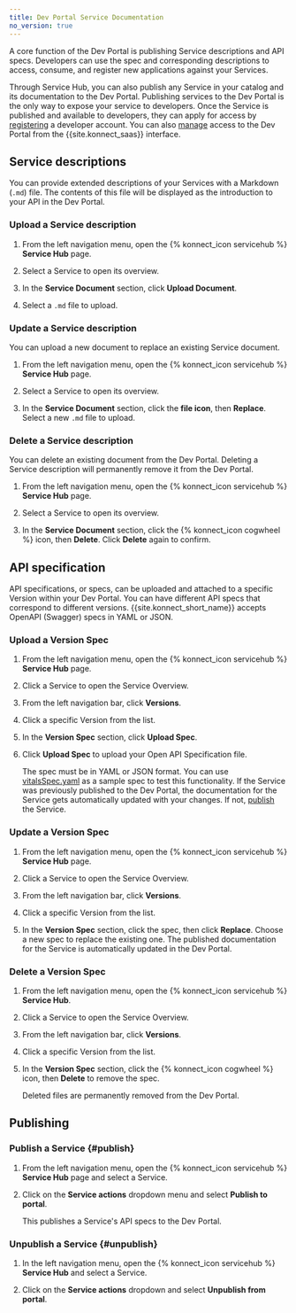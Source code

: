 ```yaml
---
title: Dev Portal Service Documentation
no_version: true
---
```


A core function of the Dev Portal is publishing Service descriptions and API specs. Developers can use the spec and corresponding descriptions to access, consume, and register new applications against your Services.

Through Service Hub, you can also publish any Service in your catalog and its
documentation to the Dev Portal. Publishing services to the Dev Portal is the only way to expose your service to developers. Once the Service is published and available to developers, they can apply for access by [registering](/konnect/dev-portal/dev-reg/) a developer account. You can also [manage](/konnect/dev-portal/access-and-approval/manage-devs/) access to the Dev Portal from the {{site.konnect_saas}} interface.


## Service descriptions

You can provide extended descriptions of your Services with a Markdown (`.md`) file. The contents of this file will be displayed as the introduction to your API in the Dev Portal.
### Upload a Service description

1. From the left navigation menu, open the {% konnect_icon servicehub %} **Service Hub** page.

2. Select a Service to open its overview.

3. In the **Service Document** section, click **Upload Document**.

3. Select a `.md` file to upload.

### Update a Service description

You can upload a new document to replace an existing Service document.

1. From the left navigation menu, open the {% konnect_icon servicehub %} **Service Hub** page.

2. Select a Service to open its overview.

3. In the **Service Document** section, click the **file icon**, then **Replace**. Select a new `.md` file to upload.

### Delete a Service description

You can delete an existing document from the Dev Portal. Deleting a Service description will permanently remove it from the Dev Portal.

1. From the left navigation menu, open the {% konnect_icon servicehub %} **Service Hub** page.

2. Select a Service to open its overview.

3. In the **Service Document** section, click the {% konnect_icon cogwheel %} icon, then **Delete**. Click **Delete** again to confirm.

## API specification

API specifications, or specs, can be uploaded and attached to a specific Version within your Dev Portal. You can have different API specs that correspond to different versions. {{site.konnect_short_name}} accepts OpenAPI (Swagger) specs in YAML or JSON.

### Upload a Version Spec

1. From the left navigation menu, open the {% konnect_icon servicehub %} **Service Hub** page.

2. Click a Service to open the Service Overview.

3. From the left navigation bar, click **Versions**.

4. Click a specific Version from the list.

5. In the **Version Spec** section, click **Upload Spec**.

6. Click **Upload Spec** to upload your Open API Specification file.

    The spec must be in YAML or JSON format. You
    can use [vitalsSpec.yaml](/konnect/vitalsSpec.yaml) as a sample spec to test this functionality.
    If the Service was previously published to the Dev Portal, the documentation
    for the Service gets automatically updated with your changes. If not,
    [publish](/konnect/servicehub/service-documentation/#publishing) the Service.

### Update a Version Spec

1. From the left navigation menu, open the {% konnect_icon servicehub %} **Service Hub** page.

2. Click a Service to open the Service Overview.

3. From the left navigation bar, click **Versions**.

4. Click a specific Version from the list.

5. In the **Version Spec** section, click the spec, then click **Replace**. Choose a new spec to replace the existing one. The published documentation for the Service is automatically updated in the Dev Portal.

### Delete a Version Spec

1. From the left navigation menu, open the {% konnect_icon servicehub %} **Service Hub**.

2. Click a Service to open the Service Overview.

3. From the left navigation bar, click **Versions**.

4. Click a specific Version from the list.

5. In the **Version Spec** section, click the {% konnect_icon cogwheel %} icon, then **Delete** to remove the spec.

    Deleted files are permanently removed from the Dev Portal.

## Publishing

### Publish a Service {#publish}

1. From the left navigation menu, open the {% konnect_icon servicehub %} **Service Hub** page and select a Service.

2. Click on the **Service actions** dropdown menu and select **Publish to portal**.

    This publishes a Service's API specs to the Dev Portal.

### Unpublish a Service {#unpublish}

1. In the left navigation menu, open the {% konnect_icon servicehub %}
**Service Hub** and select a Service.

2. Click on the **Service actions** dropdown and select **Unpublish from portal**.
